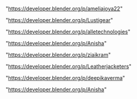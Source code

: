 "https://developer.blender.org/p/ameliajoya22"

"https://developer.blender.org/p/Lustigear"

"https://developer.blender.org/p/alletechnologies"

"https://developer.blender.org/p/Anisha"

"https://developer.blender.org/p/ziaikram"

"https://developer.blender.org/p/Leatherjacketers"

"https://developer.blender.org/p/deepikaverma"

 
"https://developer.blender.org/p/Anisha"


 
